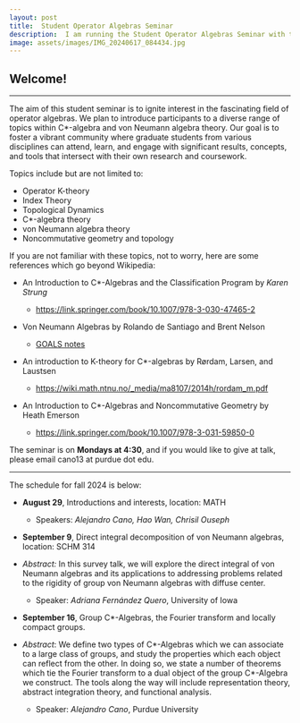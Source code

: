 ```yaml
---
layout: post
title:  Student Operator Algebras Seminar
description:  I am running the Student Operator Algebras Seminar with the help of Hao Wan and Chrisil Ouseph.
image: assets/images/IMG_20240617_084434.jpg
---
```




<body>
<h2 id="welcome-">Welcome!</h2>
<hr>
<p>The aim of this student seminar is to ignite interest in the fascinating field of operator algebras. We plan to introduce participants to a diverse range of topics within C*-algebra and von Neumann algebra theory. Our goal is to foster a vibrant community where graduate students from various disciplines can attend, learn, and engage with significant results, concepts, and tools that intersect with their own research and coursework.</p>
<p>Topics include but are not limited to:</p>
<ul>
<li>Operator K-theory</li>
<li>Index Theory</li>
<li>Topological Dynamics</li>
<li>C*-algebra theory</li>
<li>von Neumann algebra theory</li>
<li>Noncommutative geometry and topology</li>
</ul>

<p>If you are not familiar with these topics, not to worry, here are some references which go beyond Wikipedia:</p>
<ul>
<li><p>An Introduction to C*-Algebras and the Classification Program by <em>Karen</em> <em>Strung</em></p>
<ul>
<li><a href="https://link.springer.com/book/10.1007/978-3-030-47465-2">https://link.springer.com/book/10.1007/978-3-030-47465-2</a></li>
</ul>
</li>
<li><p>Von Neumann Algebras by
Rolando de Santiago and Brent Nelson </p>
<ul>
<li><a href="https://users.math.msu.edu/users/banelson/conferences/GOALS/notes/vNa_notes.pdf">GOALS notes</a></li>
</ul>
</li>
<li><p>An introduction to K-theory for C*-algebras by Rørdam, Larsen, and Laustsen</p>
<ul>
<li><a href="https://wiki.math.ntnu.no/_media/ma8107/2014h/rordam_m.pdf">https://wiki.math.ntnu.no/_media/ma8107/2014h/rordam_m.pdf</a></li>
</ul>
</li>
<li><p>An Introduction to C*-Algebras and Noncommutative Geometry by Heath Emerson</p>
<ul>
<li><a href="https://link.springer.com/book/10.1007/978-3-031-59850-0">https://link.springer.com/book/10.1007/978-3-031-59850-0</a></li>
</ul>
</li>
</ul>

<p>The seminar is on <strong>Mondays at 4:30</strong>, and if you would like to give at talk, please email cano13 at purdue dot edu.</p>
<hr>
<p>The schedule for fall 2024 is below:</p>
<ul>
<li><p><strong>August 29</strong>, Introductions and interests, location: MATH </p>
<ul>
<li>Speakers: <em>Alejandro Cano, Hao Wan, Chrisil Ouseph</em></li>
</ul>
</li>

<li><p><strong>September 9</strong>, Direct integral decomposition of von Neumann algebras, location: SCHM 314</p>
<li><em>Abstract:</em> In this survey talk, we will explore the direct integral of von Neumann algebras and its applications to addressing problems related to the rigidity of group von Neumann algebras with diffuse center.</li>
<ul>  
<li>Speaker: <em>Adriana Fernández Quero</em>, University of Iowa</li>
</ul>
</li>
</ul>

<ul>
<li><p><strong>September 16</strong>, Group C*-Algebras, the Fourier transform and locally compact groups.</p>
</li>
<li><p><em>Abstract</em>: We define two types of C*-Algebras which we can associate to a large class of groups, and study the properties which each object can reflect from the other. In doing so, we state a number of theorems which tie the Fourier transform  to a dual object of the group C*-Algebra we construct. The tools along the way will include representation theory, abstract integration theory, and functional analysis. </p>
<ul>
<li>Speaker: <em>Alejandro Cano</em>, Purdue University</li>
</ul>
</li>
</ul>


</body>